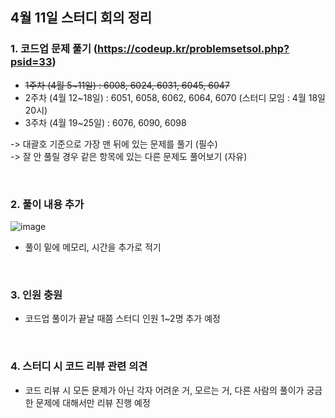 ## 4월 11일 스터디 회의 정리
### 1. 코드업 문제 풀기 (https://codeup.kr/problemsetsol.php?psid=33)
- ~~1주차 (4월 5~11일) : 6008, 6024, 6031, 6045, 6047~~
- 2주차 (4월 12~18일) : 6051, 6058, 6062, 6064, 6070 (스터디 모임 : 4월 18일 20시)
- 3주차 (4월 19~25일) : 6076, 6090, 6098

-> 대괄호 기준으로 가장 맨 뒤에 있는 문제를 풀기 (필수)
<br>
-> 잘 안 풀릴 경우 같은 항목에 있는 다른 문제도 풀어보기 (자유)

<br>

### 2. 풀이 내용 추가 
![image](https://user-images.githubusercontent.com/76419721/114303054-f3f59880-9b06-11eb-8b0a-2d2dd68596e8.png)

- 풀이 밑에 메모리, 시간을 추가로 적기
<br>

### 3. 인원 충원 
- 코드업 풀이가 끝날 때쯤 스터디 인원 1~2명 추가 예정
<br>

### 4. 스터디 시 코드 리뷰 관련 의견
- 코드 리뷰 시 모든 문제가 아닌 각자 어려운 거, 모르는 거, 다른 사람의 풀이가 궁금한 문제에 대해서만 리뷰 진행 예정
